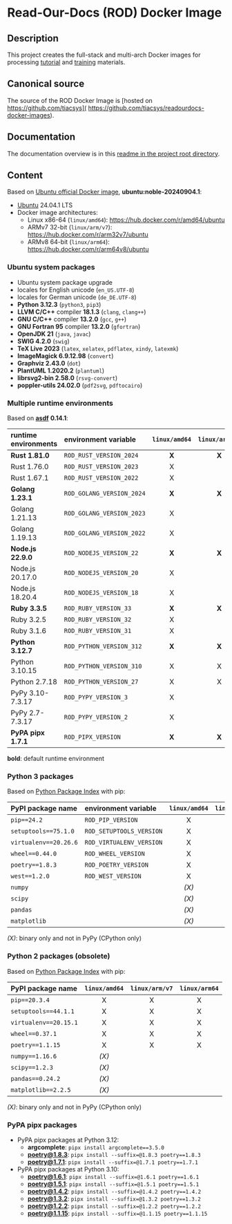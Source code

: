 # Read-Our-Docs (ROD) Docker Image

## Description

This project creates the full-stack and multi-arch Docker images for processing
[tutorial](https://bridle.tiac-systems.net/tutorials) and
[training](https://bridle.tiac-systems.net/trainings) materials.

## Canonical source

The source of the ROD Docker Image is [hosted on https://github.com/tiacsys](
https://github.com/tiacsys/readourdocs-docker-images).

## Documentation

The documentation overview is in this [readme in the project root directory](
README.md).

## Content

Based on [Ubuntu official Docker image](
https://github.com/docker-library/official-images),
**ubuntu:noble-20240904.1**:

- [Ubuntu](https://hub.docker.com/_/ubuntu) 24.04.1 LTS
- Docker image architectures:
  - Linux x86-64 (`linux/amd64`): https://hub.docker.com/r/amd64/ubuntu
  - ARMv7 32-bit (`linux/arm/v7`): https://hub.docker.com/r/arm32v7/ubuntu
  - ARMv8 64-bit (`linux/arm64`): https://hub.docker.com/r/arm64v8/ubuntu

### Ubuntu system packages

- Ubuntu system package upgrade
- locales for English unicode (`en_US.UTF-8`)
- locales for German unicode (`de_DE.UTF-8`)
- **Python 3.12.3** (`python3`, `pip3`)
- **LLVM C/C++** compiler **18.1.3** (`clang`, `clang++`)
- **GNU C/C++** compiler **13.2.0** (`gcc`, `g++`)
- **GNU Fortran 95** compiler **13.2.0** (`gfortran`)
- **OpenJDK 21** (`java`, `javac`)
- **SWIG 4.2.0** (`swig`)
- **TeX Live 2023** (`latex`, `xelatex`, `pdflatex`, `xindy`, `latexmk`)
- **ImageMagick 6.9.12.98** (`convert`)
- **Graphviz 2.43.0** (`dot`)
- **PlantUML 1.2020.2** (`plantuml`)
- **librsvg2-bin 2.58.0** (`rsvg-convert`)
- **poppler-utils 24.02.0** (`pdf2svg`, `pdftocairo`)

### Multiple runtime environments

Based on [**asdf**](https://asdf-vm.com/) **0.14.1**:

| runtime environments | environment variable      | `linux/amd64` | `linux/arm/v7` | `linux/arm64` |
| :------------------- | :------------------------ | :---: | :---: | :---: |
| **Rust 1.81.0**      | `ROD_RUST_VERSION_2024`   | **X** | **X** | **X** |
|   Rust 1.76.0        | `ROD_RUST_VERSION_2023`   |   X   |       |       |
|   Rust 1.67.1        | `ROD_RUST_VERSION_2022`   |   X   |       |       |
| **Golang 1.23.1**    | `ROD_GOLANG_VERSION_2024` | **X** | **X** | **X** |
|   Golang 1.21.13     | `ROD_GOLANG_VERSION_2023` |   X   |       |       |
|   Golang 1.19.13     | `ROD_GOLANG_VERSION_2022` |   X   |       |       |
| **Node.js 22.9.0**   | `ROD_NODEJS_VERSION_22`   | **X** | **X** | **X** |
|   Node.js 20.17.0    | `ROD_NODEJS_VERSION_20`   |   X   |       |       |
|   Node.js 18.20.4    | `ROD_NODEJS_VERSION_18`   |   X   |       |       |
| **Ruby 3.3.5**       | `ROD_RUBY_VERSION_33`     | **X** | **X** | **X** |
|   Ruby 3.2.5         | `ROD_RUBY_VERSION_32`     |   X   |       |       |
|   Ruby 3.1.6         | `ROD_RUBY_VERSION_31`     |   X   |       |       |
| **Python 3.12.7**    | `ROD_PYTHON_VERSION_312`  | **X** | **X** | **X** |
|   Python 3.10.15     | `ROD_PYTHON_VERSION_310`  |   X   |   X   |   X   |
|   Python 2.7.18      | `ROD_PYTHON_VERSION_27`   |   X   |   X   |   X   |
|   PyPy 3.10-7.3.17   | `ROD_PYPY_VERSION_3`      |   X   |       |       |
|   PyPy 2.7-7.3.17    | `ROD_PYPY_VERSION_2`      |   X   |       |       |
| **PyPA pipx 1.7.1**  | `ROD_PIPX_VERSION`        | **X** | **X** | **X** |

**bold**: default runtime environment

### Python 3 packages

Based on [Python Package Index](https://pypi.org/) with pip:

| PyPI package name      | environment variable      | `linux/amd64` | `linux/arm/v7` | `linux/arm64` |
| :--------------------- | :------------------------ | :---: | :---: | :---: |
| `pip==24.2`            | `ROD_PIP_VERSION`         |   X   |   X   |   X   |
| `setuptools==75.1.0`   | `ROD_SETUPTOOLS_VERSION`  |   X   |   X   |   X   |
| `virtualenv==20.26.6`  | `ROD_VIRTUALENV_VERSION`  |   X   |   X   |   X   |
| `wheel==0.44.0`        | `ROD_WHEEL_VERSION`       |   X   |   X   |   X   |
| `poetry==1.8.3`        | `ROD_POETRY_VERSION`      |   X   |   X   |   X   |
| `west==1.2.0`          | `ROD_WEST_VERSION`        |   X   |   X   |   X   |
| `numpy`                |                           | *(X)* |       |       |
| `scipy`                |                           | *(X)* |       |       |
| `pandas`               |                           | *(X)* |       |       |
| `matplotlib`           |                           | *(X)* |       |       |

*(X)*: binary only and not in PyPy (CPython only)

### Python 2 packages (obsolete)

Based on [Python Package Index](https://pypi.org/) with pip:

| PyPI package name      | `linux/amd64` | `linux/arm/v7` | `linux/arm64` |
| :--------------------- | :---: | :---: | :---: |
| `pip==20.3.4`          |   X   |   X   |   X   |
| `setuptools==44.1.1`   |   X   |   X   |   X   |
| `virtualenv==20.15.1`  |   X   |   X   |   X   |
| `wheel==0.37.1`        |   X   |   X   |   X   |
| `poetry==1.1.15`       |   X   |   X   |   X   |
| `numpy==1.16.6`        | *(X)* |       |       |
| `scipy==1.2.3`         | *(X)* |       |       |
| `pandas==0.24.2`       | *(X)* |       |       |
| `matplotlib==2.2.5`    | *(X)* |       |       |

*(X)*: binary only and not in PyPy (CPython only)

### PyPA pipx packages

- PyPA pipx packages at Python 3.12:
  - **argcomplete**: `pipx install argcomplete==3.5.0`
  - **poetry@1.8.3**: `pipx install --suffix=@1.8.3 poetry==1.8.3`
  - **poetry@1.7.1**: `pipx install --suffix=@1.7.1 poetry==1.7.1`
- PyPA pipx packages at Python 3.10:
  - **poetry@1.6.1**: `pipx install --suffix=@1.6.1 poetry==1.6.1`
  - **poetry@1.5.1**: `pipx install --suffix=@1.5.1 poetry==1.5.1`
  - **poetry@1.4.2**: `pipx install --suffix=@1.4.2 poetry==1.4.2`
  - **poetry@1.3.2**: `pipx install --suffix=@1.3.2 poetry==1.3.2`
  - **poetry@1.2.2**: `pipx install --suffix=@1.2.2 poetry==1.2.2`
  - **poetry@1.1.15**: `pipx install --suffix=@1.1.15 poetry==1.1.15`
